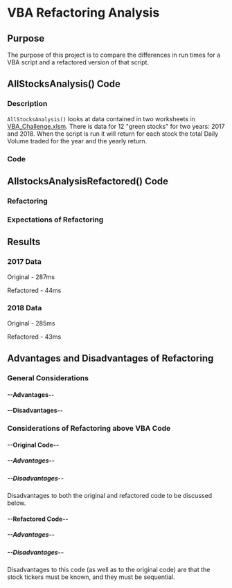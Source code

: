# VBA Refactoring Analysis

## Purpose
The purpose of this project is to compare the differences in run times for a VBA script and a refactored version of that script.

## AllStocksAnalysis() Code

### Description
`AllStocksAnalysis()` looks at data contained in two worksheets in [VBA_Challenge.xlsm](VBA_Challenge.xlsm). There is data for 12 "green stocks" for two years: 2017 and 2018. When the script is run it will return for each stock the total Daily Volume traded for the year and the yearly return.

### Code


## AllstocksAnalysisRefactored() Code

### Refactoring

### Expectations of Refactoring

## Results

### 2017 Data
Original - 287ms

Refactored - 44ms

### 2018 Data
Original - 285ms

Refactored - 43ms

## Advantages and Disadvantages of Refactoring

### General Considerations

#### --Advantages--

#### --Disadvantages--

### Considerations of Refactoring above VBA Code

#### --Original Code--

##### --Advantages--

##### --Disadvantages--
Disadvantages to both the original and refactored code to be discussed below.

#### --Refactored Code--

##### --Advantages--

##### --Disadvantages--
Disadvantages to this code (as well as to the original code) are that the stock tickers must be known, and they must be sequential.